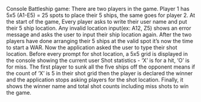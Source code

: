 Console Battleship game: There are two players in the game. Player 1 has  5x5 (A1-E5) = 25 spots to place their 5 ships, the same goes for player 2. At the start of the game, Every player asks to write their user name and put their 5 ship location. Any invalid location input(ex: A12, Z5) shows an error message and asks the user to input their ship location again. After the two players have done arranging their 5 ships at the valid spot it’s now the time to start a WAR. Now the application asked the user to type their shot location. Before every prompt for shot location, a 5x5 grid is displayed in the console showing the current user Shot statistics - ‘X’ is for a hit, ‘O’ is for miss. The first player to sunk all the five ships off the opponent means if the count of ‘X’ is 5 in their shot grid then the player is declared the winner and the application stops asking players for the shot location. Finally, it shows the winner name and total shot counts including miss shots to win the game.

